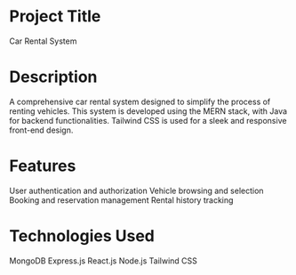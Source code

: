 # Project Title
Car Rental System

# Description
A comprehensive car rental system designed to simplify the process of renting vehicles. This system is developed using the MERN stack, with Java for backend functionalities. Tailwind CSS is used for a sleek and responsive front-end design.

# Features
User authentication and authorization
Vehicle browsing and selection
Booking and reservation management
Rental history tracking
# Technologies Used
MongoDB
Express.js
React.js
Node.js
Tailwind CSS
